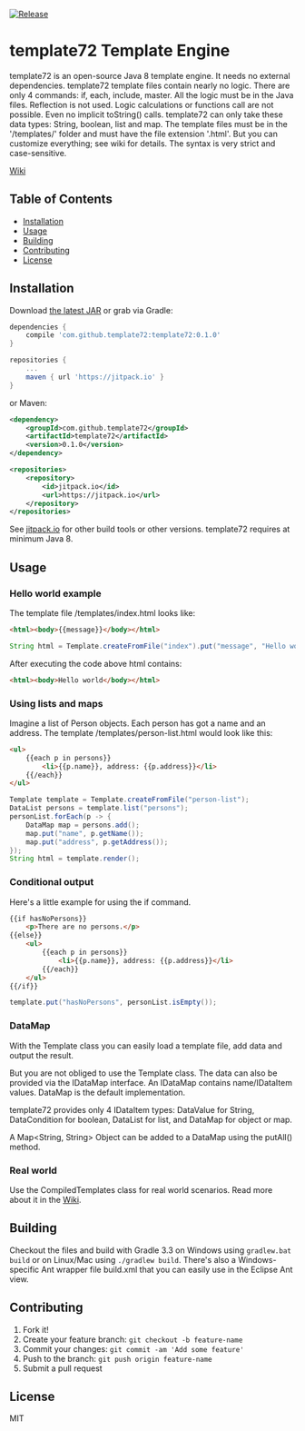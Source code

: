[![Release](https://jitpack.io/v/template72/template72.svg)](https://jitpack.io/#template72/template72)

# template72 Template Engine

template72 is an open-source Java 8 template engine. It needs no external dependencies.
template72 template files contain nearly no logic. There are only 4 commands: if, each, include, master.
All the logic must be in the Java files. Reflection is not used. Logic calculations or functions call are not possible. Even no implicit toString() calls. template72 can only take these data types: String, boolean, list and map. The template files must be in the '/templates/' folder and must have the file extension '.html'. But you can customize everything; see wiki for details. The syntax is very strict and case-sensitive.

[Wiki](https://github.com/template72/template72/wiki)

## Table of Contents
- [Installation](#installation)
- [Usage](#usage)
- [Building](#building)
- [Contributing](#contributing)
- [License](#license)

## Installation

Download [the latest JAR](http://jitpack.io/com/github/template72/template72/0.1.0/template72-0.1.0.jar) or grab via Gradle:

```gradle
dependencies {
	compile 'com.github.template72:template72:0.1.0'
}

repositories {
	...
	maven { url 'https://jitpack.io' }
}
```

or Maven:

```xml
<dependency>
	<groupId>com.github.template72</groupId>
	<artifactId>template72</artifactId>
	<version>0.1.0</version>
</dependency>

<repositories>
	<repository>
		<id>jitpack.io</id>
		<url>https://jitpack.io</url>
	</repository>
</repositories>
```

See [jitpack.io](https://jitpack.io/#template72/template72) for other build tools or other versions.
template72 requires at minimum Java 8.


## Usage

### Hello world example

The template file /templates/index.html looks like:

```html
<html><body>{{message}}</body></html>
```

```java
String html = Template.createFromFile("index").put("message", "Hello world").render();
```

After executing the code above html contains:

```html
<html><body>Hello world</body></html>
```

### Using lists and maps

Imagine a list of Person objects. Each person has got a name and an address. The template /templates/person-list.html would look like this:

```html
<ul>
	{{each p in persons}}
		<li>{{p.name}}, address: {{p.address}}</li>
	{{/each}}
</ul>
```

```java
Template template = Template.createFromFile("person-list");
DataList persons = template.list("persons");
personList.forEach(p -> {
	DataMap map = persons.add();
	map.put("name", p.getName());
	map.put("address", p.getAddress());
});
String html = template.render();
```

### Conditional output

Here's a little example for using the if command.

```html
{{if hasNoPersons}}
	<p>There are no persons.</p>
{{else}}
	<ul>
		{{each p in persons}}
			<li>{{p.name}}, address: {{p.address}}</li>
		{{/each}}
	</ul>
{{/if}}
```

```java
template.put("hasNoPersons", personList.isEmpty());
```

### DataMap

With the Template class you can easily load a template file, add data and output the result.

But you are not obliged to use the Template class. The data can also be provided via the IDataMap interface. An IDataMap contains name/IDataItem values. DataMap is the default implementation.

template72 provides only 4 IDataItem types: DataValue for String, DataCondition for boolean, DataList for list, and DataMap for object or map.

A Map&lt;String, String&gt; Object can be added to a DataMap using the putAll() method.

### Real world

Use the CompiledTemplates class for real world scenarios. Read more about it in the [Wiki](https://github.com/template72/template72/wiki).

## Building

Checkout the files and build with Gradle 3.3 on Windows using `gradlew.bat build` or on Linux/Mac using `./gradlew build`.
There's also a Windows-specific Ant wrapper file build.xml that you can easily use in the Eclipse Ant view.

## Contributing

1. Fork it!
2. Create your feature branch: `git checkout -b feature-name`
3. Commit your changes: `git commit -am 'Add some feature'`
4. Push to the branch: `git push origin feature-name`
5. Submit a pull request

## License

MIT
